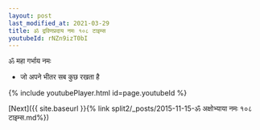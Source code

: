 ```yaml
---
layout: post
last_modified_at: 2021-03-29
title: ॐ द्रविणप्रदाय नमः १०८ टाइम्स
youtubeId: rNZn9izT0bI
---
```

 
 
 ॐ महा गर्भाय नमः  
 
 -  जो अपने भीतर सब कुछ रखता है 
 
  
 
  
 
 
 
 
 
 


{% include youtubePlayer.html id=page.youtubeId %}
 
[Next]({{ site.baseurl }}{% link  split2/_posts/2015-11-15-ॐ अक्षोभ्याया नमः १०८ टाइम्स.md%})
 
